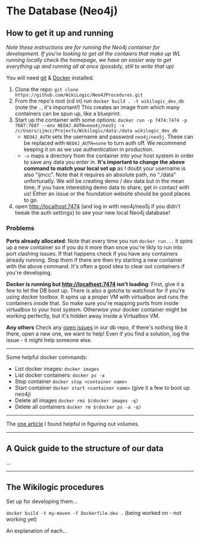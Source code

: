 # The Database (Neo4j)

## How to get it up and running

_Note these instructions are for running the Neo4j container for development. If you're looking to get all the contaiers that make up WL running locally check the homepage, we have an easier way to get everything up and running all at once (possbily, still to write that up)_

You will need [git](https://git-scm.com/) & [Docker](https://www.docker.com/) installed.

1. Clone the repo: `git clone https://github.com/WikiLogic/Neo4JProcedures.git`
2. From the repo's root (cd in) run `docker build . -t wikilogic_dev_db` (note the `.`, it's important!) This creates an image from which many containers can be spun up, like a blueprint.
3. Start up the container with some options: `docker run -p 7474:7474 -p 7687:7687 --env NEO4J_AUTH=neo4j/neo5j -v /c/Users/ijmcc/Projects/Wikilogic/data:/data wikilogic_dev_db`
    - `NEO4J_AUTH` sets the username and password `neo4j/neo5j`. These can be replaced with `NEO4J_AUTH=none` to turn auth off. We recommend keeping it on as we use authentication in production.
    - `-v` maps a directory from the container into your host system in order to save any data you enter in. **It's important to change the above command to match your local set up** as I doubt your username is also "ijmcc". Note that it requires an absolute path, no "./data" unfortunatly. We will be creating demo / dev data but in the mean time, if you have interesting demo data to share, get in contact with us! Either an issue or the foundation website should be good places to go.
4. open [http://localhost:7474](http://localhost:7474) (and log in with neo4j/neo5j if you didn't tweak the auth settings) to see your new local Neo4j database!


### Problems

**Ports already allocated**: Note that every time you run `docker run...` it spins up a new container so if you do it more than once you're likly to run into port clashing issues. If that happens check if you have any containers already running. Stop them if there are then try starting a new container with the above command. It's often a good idea to clear out containers if you're developing.

**Docker is running but [http://localhost:7474](http://localhost:7474) isn't loading**: First, give it a few to let the DB boot up. There is also a gotcha to watchout for if you're using docker toolbox. It spins up a proper VM with virtualbox and runs the containers inside that. So make sure you're mapping ports from inside virtualbox to your host system. Otherwise your docker container might be working perfectly, but it's hidden away inside a Virtualbox VM.

**Any others** Check any [open issues](https://github.com/WikiLogic/Neo4JProcedures/issues) in our db repo, if there's nothing like it there, open a new one, we want to help! Even if you find a solution, log the issue - it might help someone else.

---

Some helpful docker commands:

 - List docker images: `docker images`
 - List docker containers: `docker ps -a`
 - Stop container `docker stop <container name>`
 - Start container `docker start <container name>` (give it a few to boot up neo4j)
 - Delete all images `docker rmi $(docker images -q)`
 - Delete all containers `docker rm $(docker ps -a -q)`

---

The [one article](https://rominirani.com/docker-tutorial-series-part-7-data-volumes-93073a1b5b72) I found helpful in figuring out volumes.

---

## A Quick guide to the structure of our data

...

---

## The Wikilogic procedures

Set up for developing them...

`docker build -t my-maven -f Dockerfile.dev .` (being worked on - not working yet)

An explanation of each...